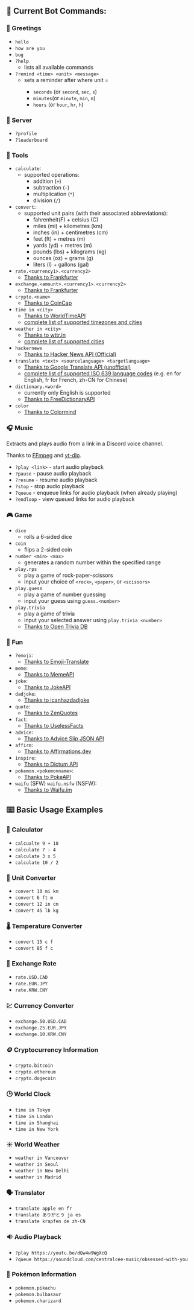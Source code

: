 ## 🤖 Current Bot Commands:

### 👋 Greetings

- `hello`
- `how are you`
- `bug`
- `?help` 
    - lists all available commands
- `?remind <time> <unit> <message>`
    - sets a reminder after <time> <unit> where unit =
        - `seconds` (or `second`, `sec`, `s`)
        - `minutes`(or `minute`, `min`, `m`)
        - `hours` (or `hour`, `hr`, `h`)

### 💬 Server

- `?profile`
- `?leaderboard`

### 🔨 Tools

- `calculate`: 
    - supported operations: 
        - addition (`+`)
        - subtraction (`-`)
        - multiplication (`*`)
        - division (`/`)
- `convert`: 
    - supported unit pairs (with their associated abbreviations):
        - fahrenheit(F) + celsius (C)
        - miles (mi) + kilometres (km)
        - inches (in) + centimetres (cm)
        - feet (ft) + metres (m)
        - yards (yd) + metres (m)
        - pounds (lbs) + kilograms (kg)
        - ounces (oz) + grams (g)
        - liters (l) + gallons (gal)
- `rate.<currency1>.<currency2>`
    - [Thanks to Frankfurter](https://www.frankfurter.app)
- `exchange.<amount>.<currency1>.<currency2>`
    - [Thanks to Frankfurter](https://www.frankfurter.app)
- `crypto.<name>`
    - [Thanks to CoinCap](https://docs.coincap.io)
- `time in <city>`
    - [Thanks to WorldTimeAPI](https://worldtimeapi.org)
    - [complete list of supported timezones and cities](https://worldtimeapi.org/api/timezone/)
- `weather in <city>`
    - [Thanks to wttr.in](https://wttr.in)
    - [complete list of supported cities](https://raw.githubusercontent.com/lutangar/cities.json/master/cities.json)
- `hackernews`
    - [Thanks to Hacker News API (Official)](https://github.com/HackerNews/API)
- `translate <text> <sourcelanguage> <targetlanguage>`
    - [Thanks to Google Translate API (unofficial)](https://pypi.org/project/googletrans/)   
    - [complete list of supported ISO 639 language codes](https://en.wikipedia.org/wiki/List_of_ISO_639_language_codes) (e.g. en for English, fr for French, zh-CN for Chinese)
- `dictionary.<word>`
    - currently only English is supported
    - [Thanks to FreeDictionaryAPI](https://dictionaryapi.dev)
- `color`
    - [Thanks to Colormind](http://colormind.io/api/)

### 🎧 Music

Extracts and plays audio from a link in a Discord voice channel.

Thanks to [FFmpeg](https://www.ffmpeg.org) and [yt-dlp](https://github.com/yt-dlp).

- `?play <link>` - start audio playback
- `?pause` - pause audio playback
- `?resume` - resume audio playback
- `?stop` - stop audio playback
- `?queue` - enqueue links for audio playback (when already playing)
- `?endloop` - view queued links for audio playback

### 🎮 Game

- `dice`
    - rolls a 6-sided dice
- `coin`
    - flips a 2-sided coin
- `number <min> <max>`
    - generates a random number within the specified range
- `play.rps`
    - play a game of rock-paper-scissors
    - input your choice of `<rock>`, `<paper>`, or `<scissors>`
- `play.guess`
    - play a game of number guessing
    - input your guess using `guess.<number>`
- `play.trivia`
    - play a game of trivia
    - input your selected answer using `play.trivia <number>`
    - [Thanks to Open Trivia DB](https://opentdb.com)

### 🎉 Fun

- `?emoji`:
    - [Thanks to Emoji-Translate](http://meowni.ca/emoji-translate/)
- `meme`:
    - [Thanks to MemeAPI](https://meme-api.com/)
- `joke`:
    - [Thanks to JokeAPI](https://v2.jokeapi.dev/)
- `dadjoke`:
    - [Thanks to icanhazdadjoke](https://icanhazdadjoke.com/api)
- `quote`:
    - [Thanks to ZenQuotes](https://zenquotes.io)
- `fact`:
    - [Thanks to UselessFacts](https://uselessfacts.jsph.pl)
- `advice`:
    - [Thanks to Advice Slip JSON API](https://api.adviceslip.com)
- `affirm`:
    - [Thanks to Affirmations.dev](https://affirmations.dev)
- `inspire`:
    - [Thanks to Dictum API](https://github.com/fisenkodv/dictum)
- `pokemon.<pokemonname>`:
    - [Thanks to PokeAPI](https://pokeapi.co/)
- `waifu` (SFW) `waifu.nsfw` (NSFW):
    - [Thanks to Waifu.im](https://docs.waifu.im)

## ⌨️ Basic Usage Examples

### 🧮 Calculator

- ```calcualte 9 + 10```
- ```calculate 7 - 4```
- ```calculate 3 x 5 ```
- ```calculate 10 / 2```

### 🧮 Unit Converter

- ```convert 10 mi km```         
- ```convert 6 ft m```           
- ```convert 12 in cm```         
- ```convert 45 lb kg```         

### 🌡️ Temperature Converter

- ```convert 15 c f```         
- ```convert 85 f c```         

### 💱 Exchange Rate

- ```rate.USD.CAD```
- ```rate.EUR.JPY```
- ```rate.KRW.CNY```

### 💹 Currency Converter

- ```exchange.50.USD.CAD```
- ```exchange.25.EUR.JPY```
- ```exchange.10.KRW.CNY```

### 🪙 Cryptocurrency Information

- ```crypto.bitcoin```
- ```crypto.ethereum```
- ```crypto.dogecoin```

### 🕒 World Clock

- ```time in Tokyo```
- ```time in London```
- ```time in Shanghai```
- ```time in New York```

### ☀️ World Weather

- ```weather in Vancouver```
- ```weather in Seoul```
- ```weather in New Delhi```
- ```weather in Madrid```

### 🗣️ Translator

- ```translate apple en fr```             
- ```translate ありがとう ja es```         
- ```translate krapfen de zh-CN```        

### 🔉 Audio Playback

- ```?play https://youtu.be/dQw4w9WgXcQ```
- ```?queue https://soundcloud.com/centralcee-music/obsessed-with-you```

### 🔴 Pokémon Information

- ```pokemon.pikachu```        
- ```pokemon.bulbasaur```      
- ```pokemon.charizard```     
